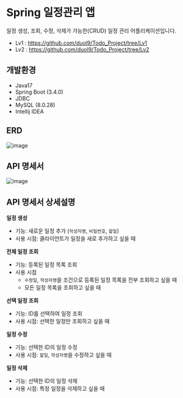 # Spring 일정관리 앱
일정 생성, 조회, 수정, 삭제가 가능한(CRUD) 일정 관리 어플리케이션입니다.
- Lv1 : https://github.com/duol9/Todo_Project/tree/Lv1
- Lv2 : https://github.com/duol9/Todo_Project/tree/Lv2
     
## 개발환경
- Java17
- Spring Boot (3.4.0)
- JDBC
- MySQL (8.0.28)
- Intellij IDEA

## ERD

![image](https://github.com/user-attachments/assets/4196f3f2-2f59-46eb-a420-3b3a60bd053b)


## API 명세서

![image](https://github.com/user-attachments/assets/850aad7d-f9d5-4fd3-aa5a-fea590df90b5)

## API 명세서 상세설명
**일정 생성**
- 기능: 새로운 일정 추가 (`작성자명`, `비밀번호`, `할일`)
- 사용 시점: 클라이언트가 일정을 새로 추가하고 싶을 때

**전체 일정 조회**
- 기능: 등록된 일정 목록 조회
- 사용 시점
  - `수정일`, `작성자명`을 조건으로 등록된 일정 목록을 전부 조회하고 싶을 때
  - 모든 일정 목록을 조회하고 싶을 때
 
**선택 일정 조회**
- 기능: ID를 선택하여 일정 조회
- 사용 시점: 선택한 일정만 조회하고 싶을 때

**일정 수정**
- 기능: 선택한 ID의 일정 수정
- 사용 시점: `할일`, `작성자명`을 수정하고 싶을 때 

**일정 삭제**
- 기능: 선택한 ID의 일정 삭제
- 사용 시점: 특정 일정을 삭제하고 싶을 때





